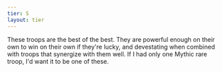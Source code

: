 ```yaml
---
tier: S
layout: tier
---
```

These troops are the best of the best. They are powerful enough on their own to win on their own if they're lucky, and devestating when combined with troops that synergize with them well. If I had only one Mythic rare troop, I'd want it to be one of these. 
